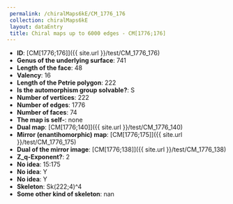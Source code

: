 ```yaml
--- 
 permalink: /chiralMaps6kE/CM_1776_176 
 collection: chiralMaps6kE
 layout: dataEntry
 title: Chiral maps up to 6000 edges - CM[1776;176]
---
```


- **ID**: [CM[1776;176]]({{ site.url }}/test/CM_1776_176)
- **Genus of the underlying surface**: 741
- **Length of the face**: 48
- **Valency**: 16
- **Length of the Petrie polygon**: 222
- **Is the automorphism group solvable?**: S
- **Number of vertices**: 222
- **Number of edges**: 1776
- **Number of faces**: 74
- **The map is self-**: none
- **Dual map**: [CM[1776;140]]({{ site.url }}/test/CM_1776_140)
- **Mirror (enantihomorphic) map**: [CM[1776;175]]({{ site.url }}/test/CM_1776_175)
- **Dual of the mirror image**: [CM[1776;138]]({{ site.url }}/test/CM_1776_138)
- **Z_q-Exponent?**: 2
- **No idea**:  15:175
- **No idea**: Y
- **No idea**: Y
- **Skeleton**: Sk(222;4)^4
- **Some other kind of skeleton**: nan
